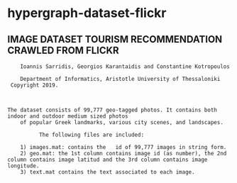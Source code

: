 # hypergraph-dataset-flickr

## **IMAGE DATASET TOURISM RECOMMENDATION CRAWLED FROM FLICKR**  
        Ioannis Sarridis, Georgios Karantaidis and Constantine Kotropoulos
	
	    Department of Informatics, Aristotle University of Thessaloniki  
	 Copyright 2019.


     
    The dataset consists of 99,777 geo-tagged photos. It contains both indoor and outdoor medium sized photos
		of popular Greek landmarks, various city scenes, and landscapes.

              The following files are included:

		1) images.mat: contains the   id of 99,777 images in string form.
		2) geo.mat: the 1st column contains image id (as number), the 2nd column contains image latitud and the 3rd column contains image longitude.
		3) text.mat contains the text associated to each image.

